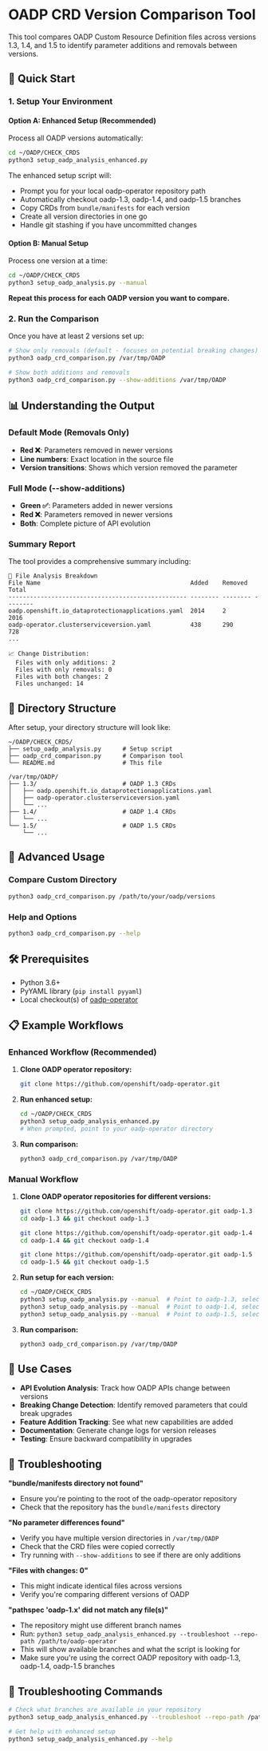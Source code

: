 # OADP CRD Version Comparison Tool

This tool compares OADP Custom Resource Definition files across versions 1.3, 1.4, and 1.5 to identify parameter additions and removals between versions.

## 🚀 Quick Start

### 1. Setup Your Environment

#### Option A: Enhanced Setup (Recommended)

Process all OADP versions automatically:

```bash
cd ~/OADP/CHECK_CRDS
python3 setup_oadp_analysis_enhanced.py
```

The enhanced setup script will:
- Prompt you for your local oadp-operator repository path
- Automatically checkout oadp-1.3, oadp-1.4, and oadp-1.5 branches
- Copy CRDs from `bundle/manifests` for each version
- Create all version directories in one go
- Handle git stashing if you have uncommitted changes

#### Option B: Manual Setup

Process one version at a time:

```bash
cd ~/OADP/CHECK_CRDS
python3 setup_oadp_analysis.py --manual
```

**Repeat this process for each OADP version you want to compare.**

### 2. Run the Comparison

Once you have at least 2 versions set up:

```bash
# Show only removals (default - focuses on potential breaking changes)
python3 oadp_crd_comparison.py /var/tmp/OADP

# Show both additions and removals
python3 oadp_crd_comparison.py --show-additions /var/tmp/OADP
```

## 📊 Understanding the Output

### Default Mode (Removals Only)
- **Red ❌**: Parameters removed in newer versions
- **Line numbers**: Exact location in the source file
- **Version transitions**: Shows which version removed the parameter

### Full Mode (--show-additions)
- **Green ✅**: Parameters added in newer versions  
- **Red ❌**: Parameters removed in newer versions
- **Both**: Complete picture of API evolution

### Summary Report
The tool provides a comprehensive summary including:

```
📄 File Analysis Breakdown
File Name                                          Added    Removed  Total   
-------------------------------------------------- -------- -------- --------
oadp.openshift.io_dataprotectionapplications.yaml  2014     2        2016    
oadp-operator.clusterserviceversion.yaml           438      290      728     
...

📈 Change Distribution:
  Files with only additions: 2
  Files with only removals: 0  
  Files with both changes: 2
  Files unchanged: 14
```

## 📁 Directory Structure

After setup, your directory structure will look like:

```
~/OADP/CHECK_CRDS/
├── setup_oadp_analysis.py      # Setup script
├── oadp_crd_comparison.py      # Comparison tool
└── README.md                   # This file

/var/tmp/OADP/
├── 1.3/                        # OADP 1.3 CRDs
│   ├── oadp.openshift.io_dataprotectionapplications.yaml
│   ├── oadp-operator.clusterserviceversion.yaml
│   └── ...
├── 1.4/                        # OADP 1.4 CRDs
│   └── ...
└── 1.5/                        # OADP 1.5 CRDs
    └── ...
```

## 🔧 Advanced Usage

### Compare Custom Directory
```bash
python3 oadp_crd_comparison.py /path/to/your/oadp/versions
```

### Help and Options
```bash
python3 oadp_crd_comparison.py --help
```

## 🛠️ Prerequisites

- Python 3.6+
- PyYAML library (`pip install pyyaml`)
- Local checkout(s) of [oadp-operator](https://github.com/openshift/oadp-operator)

## 📋 Example Workflows

### Enhanced Workflow (Recommended)

1. **Clone OADP operator repository:**
   ```bash
   git clone https://github.com/openshift/oadp-operator.git
   ```

2. **Run enhanced setup:**
   ```bash
   cd ~/OADP/CHECK_CRDS
   python3 setup_oadp_analysis_enhanced.py
   # When prompted, point to your oadp-operator directory
   ```

3. **Run comparison:**
   ```bash
   python3 oadp_crd_comparison.py /var/tmp/OADP
   ```

### Manual Workflow

1. **Clone OADP operator repositories for different versions:**
   ```bash
   git clone https://github.com/openshift/oadp-operator.git oadp-1.3
   cd oadp-1.3 && git checkout oadp-1.3
   
   git clone https://github.com/openshift/oadp-operator.git oadp-1.4  
   cd oadp-1.4 && git checkout oadp-1.4
   
   git clone https://github.com/openshift/oadp-operator.git oadp-1.5
   cd oadp-1.5 && git checkout oadp-1.5
   ```

2. **Run setup for each version:**
   ```bash
   cd ~/OADP/CHECK_CRDS
   python3 setup_oadp_analysis.py --manual  # Point to oadp-1.3, select version 1.3
   python3 setup_oadp_analysis.py --manual  # Point to oadp-1.4, select version 1.4  
   python3 setup_oadp_analysis.py --manual  # Point to oadp-1.5, select version 1.5
   ```

3. **Run comparison:**
   ```bash
   python3 oadp_crd_comparison.py /var/tmp/OADP
   ```

## 🎯 Use Cases

- **API Evolution Analysis**: Track how OADP APIs change between versions
- **Breaking Change Detection**: Identify removed parameters that could break upgrades
- **Feature Addition Tracking**: See what new capabilities are added
- **Documentation**: Generate change logs for version releases
- **Testing**: Ensure backward compatibility in upgrades

## 🐛 Troubleshooting

**"bundle/manifests directory not found"**
- Ensure you're pointing to the root of the oadp-operator repository
- Check that the repository has the `bundle/manifests` directory

**"No parameter differences found"**
- Verify you have multiple version directories in `/var/tmp/OADP`
- Check that the CRD files were copied correctly
- Try running with `--show-additions` to see if there are only additions

**"Files with changes: 0"**
- This might indicate identical files across versions
- Verify you're comparing different versions of OADP

**"pathspec 'oadp-1.x' did not match any file(s)"**
- The repository might use different branch names
- Run: `python3 setup_oadp_analysis_enhanced.py --troubleshoot --repo-path /path/to/oadp-operator`
- This will show available branches and what the script is looking for
- Make sure you're using the correct OADP repository with oadp-1.3, oadp-1.4, oadp-1.5 branches

## 🔧 Troubleshooting Commands

```bash
# Check what branches are available in your repository
python3 setup_oadp_analysis_enhanced.py --troubleshoot --repo-path /path/to/oadp-operator

# Get help with enhanced setup
python3 setup_oadp_analysis_enhanced.py --help
```